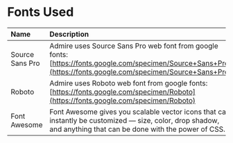 # Fonts Used

| Name | Description |
| :--- | :--- |
| Source Sans Pro | Admire uses Source Sans Pro web font from google fonts: [https://fonts.google.com/specimen/Source+Sans+Pro](https://fonts.google.com/specimen/Source+Sans+Pro) |
| Roboto | Admire uses Roboto web font from google fonts: [https://fonts.google.com/specimen/Roboto](https://fonts.google.com/specimen/Roboto) |
| Font Awesome | Font Awesome gives you scalable vector icons that can instantly be customized — size, color, drop shadow, and anything that can be done with the power of CSS. |

